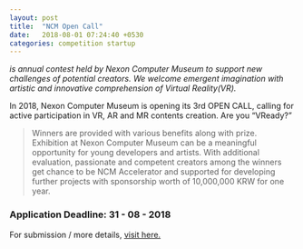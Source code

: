 ```yaml
---
layout: post
title:  "NCM Open Call"
date:   2018-08-01 07:24:40 +0530
categories: competition startup
---
```


*<NCM OPEN CALL>is annual contest held by Nexon Computer Museum to support new challenges of potential creators. We welcome emergent imagination with artistic and innovative comprehension of Virtual Reality(VR).*


In 2018, Nexon Computer Museum is opening its 3rd OPEN CALL, calling for active participation in VR, AR and MR contents creation. Are you “VReady?”


>Winners are provided with various benefits along with prize. Exhibition at Nexon Computer Museum can be a meaningful opportunity for young developers and artists. With additional evaluation, passionate and competent creators among the winners get chance to be NCM Accelerator and supported for developing further projects with sponsorship worth of 10,000,000 KRW for one year.

### Application Deadline: 31 - 08 - 2018


For submission / more details, [visit here.](http://www.nexoncomputermuseum.org/english/?mcode=0704&PHPSESSID=f328b4ac053377db581f397080b26ecf)
